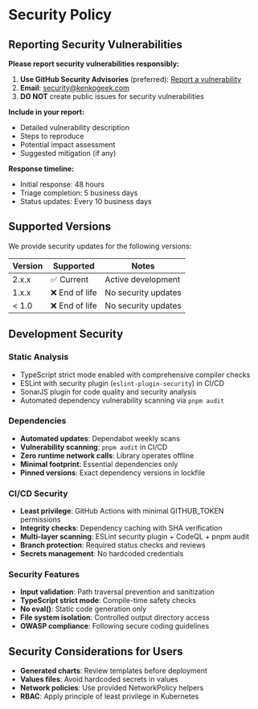 # Security Policy

## Reporting Security Vulnerabilities

**Please report security vulnerabilities responsibly:**

1. **Use GitHub Security Advisories** (preferred): [Report a vulnerability](https://github.com/KenkoGeek/timonel/security/advisories/new)
2. **Email**: [security@kenkogeek.com](mailto:security@kenkogeek.com)
3. **DO NOT** create public issues for security vulnerabilities

**Include in your report:**

- Detailed vulnerability description
- Steps to reproduce
- Potential impact assessment
- Suggested mitigation (if any)

**Response timeline:**

- Initial response: 48 hours
- Triage completion: 5 business days
- Status updates: Every 10 business days

## Supported Versions

We provide security updates for the following versions:

| Version | Supported      | Notes               |
| ------- | -------------- | ------------------- |
| 2.x.x   | ✅ Current     | Active development  |
| 1.x.x   | ❌ End of life | No security updates |
| < 1.0   | ❌ End of life | No security updates |

## Development Security

### Static Analysis

- TypeScript strict mode enabled with comprehensive compiler checks
- ESLint with security plugin (`eslint-plugin-security`) in CI/CD
- SonarJS plugin for code quality and security analysis
- Automated dependency vulnerability scanning via `pnpm audit`

### Dependencies

- **Automated updates**: Dependabot weekly scans
- **Vulnerability scanning**: `pnpm audit` in CI/CD
- **Zero runtime network calls**: Library operates offline
- **Minimal footprint**: Essential dependencies only
- **Pinned versions**: Exact dependency versions in lockfile

### CI/CD Security

- **Least privilege**: GitHub Actions with minimal GITHUB_TOKEN permissions
- **Integrity checks**: Dependency caching with SHA verification
- **Multi-layer scanning**: ESLint security plugin + CodeQL + pnpm audit
- **Branch protection**: Required status checks and reviews
- **Secrets management**: No hardcoded credentials

### Security Features

- **Input validation**: Path traversal prevention and sanitization
- **TypeScript strict mode**: Compile-time safety checks
- **No eval()**: Static code generation only
- **File system isolation**: Controlled output directory access
- **OWASP compliance**: Following secure coding guidelines

## Security Considerations for Users

- **Generated charts**: Review templates before deployment
- **Values files**: Avoid hardcoded secrets in values
- **Network policies**: Use provided NetworkPolicy helpers
- **RBAC**: Apply principle of least privilege in Kubernetes
